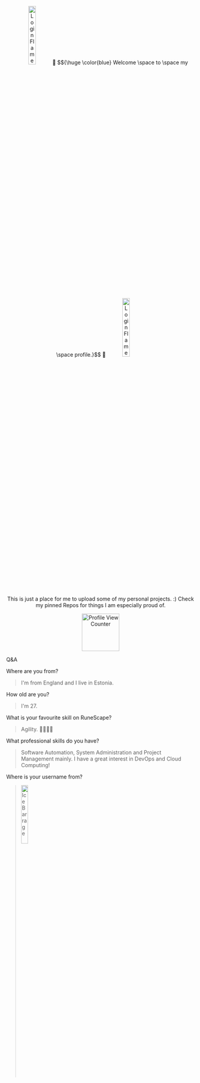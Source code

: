 
<p align="center">
 <img width="20%" src="https://github.com/user-attachments/assets/82720459-f487-457d-8e76-f6fe38cb1ec5" alt="Login Flame">
 🧊 $${\huge \color{blue}	Welcome \space to \space my \space profile.}$$ 🧊
 <img width="20%" src="https://github.com/user-attachments/assets/82720459-f487-457d-8e76-f6fe38cb1ec5" alt="Login Flame">
</p>
 


<p align="center">
 This is just a place for me to upload some of my personal projects. :)
 Check my pinned Repos for things I am especially proud of.
</p>
<p align="center">
 <img width="100" src="https://komarev.com/ghpvc/?username=IceBarraged" alt="Profile View Counter">
</p>

Q&A

 Where are you from?
 
 > I'm from England and I live in Estonia.
 
 How old are you?
 
 > I'm 27.
 
 What is your favourite skill on RuneScape?
 
 > Agility. 🏃‍♂️💨💨
 
 What professional skills do you have?
 
 > Software Automation, System Administration and Project Management mainly. I have a great interest in DevOps and Cloud Computing!

 Where is your username from?

 > <img width="20%" src="https://github.com/user-attachments/assets/cd94760e-ecab-4a8e-a4ac-d7931b862da3" alt="Ice Barrage">

